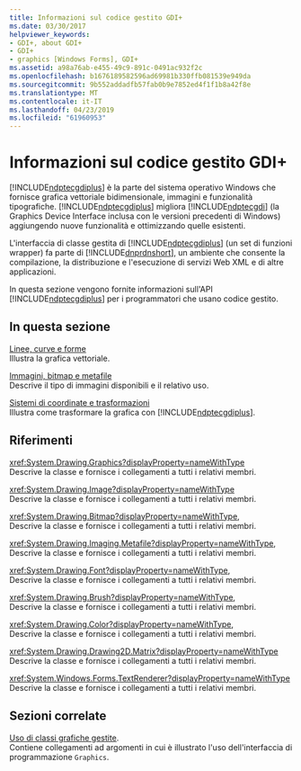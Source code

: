 ```yaml
---
title: Informazioni sul codice gestito GDI+
ms.date: 03/30/2017
helpviewer_keywords:
- GDI+, about GDI+
- GDI+
- graphics [Windows Forms], GDI+
ms.assetid: a98a76ab-e455-49c9-891c-0491ac932f2c
ms.openlocfilehash: b1676189582596ad69981b330ffb081539e949da
ms.sourcegitcommit: 9b552addadfb57fab0b9e7852ed4f1f1b8a42f8e
ms.translationtype: MT
ms.contentlocale: it-IT
ms.lasthandoff: 04/23/2019
ms.locfileid: "61960953"
---
```

# <a name="about-gdi-managed-code"></a>Informazioni sul codice gestito GDI+
[!INCLUDE[ndptecgdiplus](../../../../includes/ndptecgdiplus-md.md)] è la parte del sistema operativo Windows che fornisce grafica vettoriale bidimensionale, immagini e funzionalità tipografiche. [!INCLUDE[ndptecgdiplus](../../../../includes/ndptecgdiplus-md.md)] migliora [!INCLUDE[ndptecgdi](../../../../includes/ndptecgdi-md.md)] (la Graphics Device Interface inclusa con le versioni precedenti di Windows) aggiungendo nuove funzionalità e ottimizzando quelle esistenti.  
  
 L'interfaccia di classe gestita di [!INCLUDE[ndptecgdiplus](../../../../includes/ndptecgdiplus-md.md)] (un set di funzioni wrapper) fa parte di [!INCLUDE[dnprdnshort](../../../../includes/dnprdnshort-md.md)], un ambiente che consente la compilazione, la distribuzione e l'esecuzione di servizi Web XML e di altre applicazioni.  
  
 In questa sezione vengono fornite informazioni sull'API [!INCLUDE[ndptecgdiplus](../../../../includes/ndptecgdiplus-md.md)] per i programmatori che usano codice gestito.  
  
## <a name="in-this-section"></a>In questa sezione  
 [Linee, curve e forme](lines-curves-and-shapes.md)  
 Illustra la grafica vettoriale.  
  
 [Immagini, bitmap e metafile](images-bitmaps-and-metafiles.md)  
 Descrive il tipo di immagini disponibili e il relativo uso.  
  
 [Sistemi di coordinate e trasformazioni](coordinate-systems-and-transformations.md)  
 Illustra come trasformare la grafica con [!INCLUDE[ndptecgdiplus](../../../../includes/ndptecgdiplus-md.md)].  
  
## <a name="reference"></a>Riferimenti  
 <xref:System.Drawing.Graphics?displayProperty=nameWithType>  
 Descrive la classe e fornisce i collegamenti a tutti i relativi membri.  
  
 <xref:System.Drawing.Image?displayProperty=nameWithType>  
 Descrive la classe e fornisce i collegamenti a tutti i relativi membri.  
  
 <xref:System.Drawing.Bitmap?displayProperty=nameWithType>,  
 Descrive la classe e fornisce i collegamenti a tutti i relativi membri.  
  
 <xref:System.Drawing.Imaging.Metafile?displayProperty=nameWithType>,  
 Descrive la classe e fornisce i collegamenti a tutti i relativi membri.  
  
 <xref:System.Drawing.Font?displayProperty=nameWithType>,  
 Descrive la classe e fornisce i collegamenti a tutti i relativi membri.  
  
 <xref:System.Drawing.Brush?displayProperty=nameWithType>,  
 Descrive la classe e fornisce i collegamenti a tutti i relativi membri.  
  
 <xref:System.Drawing.Color?displayProperty=nameWithType>,  
 Descrive la classe e fornisce i collegamenti a tutti i relativi membri.  
  
 <xref:System.Drawing.Drawing2D.Matrix?displayProperty=nameWithType>  
 Descrive la classe e fornisce i collegamenti a tutti i relativi membri.  
  
 <xref:System.Windows.Forms.TextRenderer?displayProperty=nameWithType>  
 Descrive la classe e fornisce i collegamenti a tutti i relativi membri.  
  
## <a name="related-sections"></a>Sezioni correlate  
 [Uso di classi grafiche gestite](using-managed-graphics-classes.md).  
 Contiene collegamenti ad argomenti in cui è illustrato l'uso dell'interfaccia di programmazione `Graphics`.
